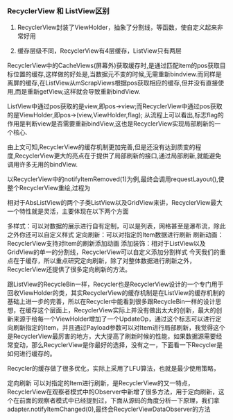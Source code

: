 ### RecyclerView 和 ListView区别

1. RecyclerView封装了ViewHolder，抽象了分割线，等函数，使自定义起来非常好用


2. 缓存层级不同，RecyclerView有4层缓存，ListView只有两层


RecyclerView中的CacheViews(屏幕外)获取缓存时,是通过匹配item的pos获取目标位置的缓存,这样做的好处是,当数据元不变的时候,无需重新bindview.而同样是离屏的缓存,在ListView从mScrapViews根据pos获取相应的缓存,但并没有直接使用,而是重新getView,这样就会导致重新bindView.


ListView中通过pos获取的是view,即pos->view;而RecyclerView中通过pos获取的是ViewHolder,即pos->(view,ViewHolder,flag);
从流程上可以看出,标志flag的作用是判断view是否需要重新bindView,这也是RecyclerView实现局部刷新的一个核心.


由上文可知,RecyclerView的缓存机制更加完善,但是还没有达到质变的程度,RecyclerView更大的亮点在于提供了局部刷新的接口,通过局部刷新,就能避免调用许多无用的bindView.

以RecyclerView中的notifyItemRemoved(1)为例,最终会调用requestLayout(),使整个RecyclerView重绘,过程为




相对于AbsListView的两个子类ListView以及GridView来讲，RecyclerView最大一个特性就是灵活，主要体现在以下两个方面

多样式：可以对数据的展示进行自有定制，可以是列表，网格甚至是瀑布流，除此之外你还可以自定义样式
定向刷新：可以对指定的Item数据进行刷新
刷新动画：RecyclerView支持对Item的刷新添加动画
添加装饰：相对于ListView以及GridView的单一的分割线，RecyclerView可以自定义添加分割样式
今天我们的重点在于缓存，所以重点研究定向刷新，除了对整体数据进行刷新之外，RecyclerView还提供了很多定向刷新的方法。

跟ListView的RecycleBin一样，Recycler也是RecyclerView设计的一个专门用于回收ViewHolder的类，其实RecyclerView的缓存机制是在ListView的缓存机制的基础上进一步的完善，所以在Recycler中能看到很多跟RecycleBin一样的设计思想，在缓存这个层面上，RecyclerView实际上并没有做出太大的创新，最大的创新来源于给每一个ViewHolder增加了一个UpdateOp，通过这个标志可以进行定向刷新指定的Item，并且通过Payload参数可以对Item进行局部刷新，我觉得这个是RecyclerView最厉害的地方，大大提高了刷新时候的性能，如果数据源需要经常变动，那么RecyclerView是你最好的选择，没有之一，下面看一下Recycler是如何进行缓存的。

Recycler的缓存做了很多优化，实际上采用了LFU算法，也就是最少使用策略，


定向刷新
可以对指定的Item进行刷新，是RecyclerView的又一特点，RecyclerView在观察者模式中的Observer中新增了很多方法，用于定向刷新，这个在前面的观察者模式中已经提到过，下面从源码的角度分析一下原理，我们拿adapter.notifyItemChanged(0),最终会RecyclerViewDataObserver的方法
